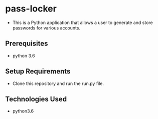 # pass-locker
* This is a Python application that allows a user to generate and store passwords for various accounts.

## Prerequisites
* python 3.6

## Setup Requirements
* Clone this repository and run the run.py file.

## Technologies Used
* python3.6

